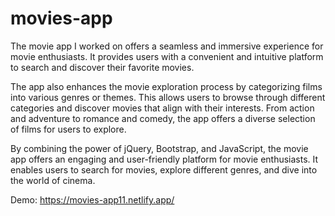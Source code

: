 # movies-app
The movie app I worked on offers a seamless and immersive experience for movie enthusiasts. It provides users with a convenient and intuitive platform to search and discover their favorite movies.

The app also enhances the movie exploration process by categorizing films into various genres or themes. This allows users to browse through different categories and discover movies that align with their interests. From action and adventure to romance and comedy, the app offers a diverse selection of films for users to explore.

By combining the power of jQuery, Bootstrap, and JavaScript, the movie app offers an engaging and user-friendly platform for movie enthusiasts. It enables users to search for movies, explore different genres, and dive into the world of cinema.

Demo: https://movies-app11.netlify.app/
